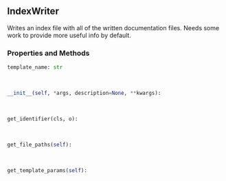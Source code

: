 ## <a id="Peeves.Peeves.Doc.Writers.IndexWriter">IndexWriter</a>
Writes an index file with all of the
written documentation files.
Needs some work to provide more useful info by default.

### Properties and Methods
```python
template_name: str
```
<a id="Peeves.Peeves.Doc.Writers.IndexWriter.__init__" class="docs-object-method">&nbsp;</a>
```python
__init__(self, *args, description=None, **kwargs): 
```

<a id="Peeves.Peeves.Doc.Writers.IndexWriter.get_identifier" class="docs-object-method">&nbsp;</a>
```python
get_identifier(cls, o): 
```

<a id="Peeves.Peeves.Doc.Writers.IndexWriter.get_file_paths" class="docs-object-method">&nbsp;</a>
```python
get_file_paths(self): 
```

<a id="Peeves.Peeves.Doc.Writers.IndexWriter.get_template_params" class="docs-object-method">&nbsp;</a>
```python
get_template_params(self): 
```



